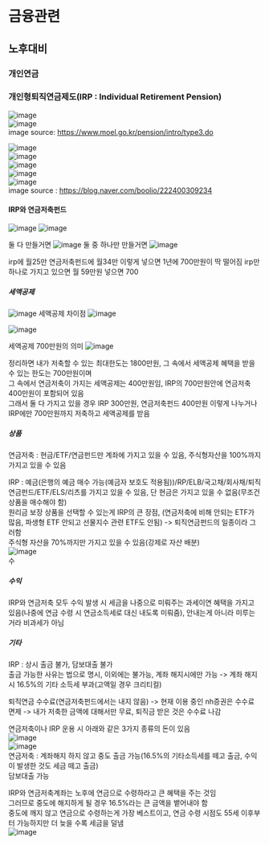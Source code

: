 # 금융관련
## 노후대비
### 개인연금
### 개인형퇴직연금제도(IRP : Individual Retirement Pension)
![image](https://user-images.githubusercontent.com/44331989/137589466-df8f17e8-798c-4201-81a5-42b83f0edcb4.png) <br>
![image](https://user-images.githubusercontent.com/44331989/137589476-dc332ea7-9e2f-41bf-a896-a3cb4deeda15.png) <br>
image source: https://www.moel.go.kr/pension/intro/type3.do <br>

![image](https://user-images.githubusercontent.com/44331989/137589589-d0599673-b113-427a-85f6-fb638c5451b4.png) <br>
![image](https://user-images.githubusercontent.com/44331989/137589592-26dd8463-c76e-42a6-9fbd-de960aaf027f.png) <br>
![image](https://user-images.githubusercontent.com/44331989/137589596-d4cd38d9-3823-400c-8c03-bef903e1220f.png) <br>
![image](https://user-images.githubusercontent.com/44331989/137589599-a04a5f71-2fde-4365-adec-ef1ea36c4fd7.png) <br>
![image](https://user-images.githubusercontent.com/44331989/137589606-bba95a60-4bb0-4d8e-89da-0009c9631768.png) <br>
image source : https://blog.naver.com/boolio/222400309234 <br>

#### IRP와 연금저축펀드
![image](https://user-images.githubusercontent.com/44331989/139199287-e7c89d46-0f4d-4337-9171-24d8ffd395d0.png)
![image](https://user-images.githubusercontent.com/44331989/139199323-45a57a69-ebd1-4092-b22a-fd0250ec601d.png)

둘 다 만들거면
![image](https://user-images.githubusercontent.com/44331989/139200536-b00d56c3-8138-4644-a27c-012e954f637c.png)
둘 중 하나만 만들거면
![image](https://user-images.githubusercontent.com/44331989/139200571-eded9735-4660-45af-bad1-8d3dc840f76a.png)

irp에 월25만
연금저축펀드에 월34만
이렇게 넣으면 1년에 700만원이 딱 떨어짐
irp만 하나로 가지고 있으면 월 59만원 넣으면 700

##### 세액공제
![image](https://user-images.githubusercontent.com/44331989/139200708-d288e341-1599-4593-a12e-fce3bb458c6e.png)
세액공제 차이점
![image](https://user-images.githubusercontent.com/44331989/139200654-ed4fa5fe-a0f2-47be-bd94-cdccf57907c6.png)

![image](https://user-images.githubusercontent.com/44331989/139200912-0ebf3ccd-8e71-4d36-b527-a360c7878523.png)

세액공제 700만원의 의미
![image](https://user-images.githubusercontent.com/44331989/139200970-283e84e6-3935-43ab-9f21-889d5568486d.png)

정리하면 내가 저축할 수 있는 최대한도는 1800만원, 그 속에서 세액공제 혜택을 받을 수 있는 한도는 700만원이며 <br>
그 속에서 연금저축이 가지는 세액공제는 400만원임, IRP의 700만원안에 연금저축 400만원이 포함되어 있음 <br>
그래서 둘 다 가지고 있을 경우 IRP 300만원, 연금저축펀드 400만원 이렇게 나누거나 IRP에만 700만원까지 저축하고 세액공제를 받음 <br>

##### 상품
연금저축 : 현금/ETF/연금펀드만 계좌에 가지고 있을 수 있음, 주식형자산을 100%까지 가지고 있을 수 있음 <br>

IRP : 예금(은행의 예금 매수 가능(예금자 보호도 적용됨))/RP/ELB/국고채/회사채/퇴직연금펀드/ETF/ELS/리츠를 가지고 있을 수 있음, 단 현금은 가지고 있을 수 없음(무조건 상품을 매수해야 함) <br>
      원리금 보장 상품을 선택할 수 있는게 IRP의 큰 장점, (연금저축에 비해 안되는 ETF가 많음, 파생형 ETF 안되고 선물지수 관련 ETF도 안됨) -> 퇴직연금펀드의 일종이라 그러함 <br>
      주식형 자산을 70%까지만 가지고 있을 수 있음(강제로 자산 배분) <br>
![image](https://user-images.githubusercontent.com/44331989/139202503-ac61325e-f602-41a0-b405-7fdab616a4e1.png) <br>수

##### 수익
IRP와 연금저축 모두 수익 발생 시 세금을 나중으로 미뤄주는 과세이연 혜택을 가지고 있음(나중에 연금 수령 시 연금소득세로 대신 내도록 미뤄줌), 안내는게 아니라 미루는 거라 비과세가 아님 <br>

##### 기타
IRP : 상시 출금 불가, 담보대출 불가 <br>
출금 가능한 사유는 법으로 명시, 이외에는 불가능, 계좌 해지시에만 가능 -> 계좌 해지 시 16.5%의 기타 소득세 부과(고액일 경우 크리티컬) <br>

퇴직연금 수수료(연금저축펀드에서는 내지 않음) -> 현재 이용 중인 nh증권은 수수료 면제
-> 내가 저축한 금액에 대해서만 무료, 퇴직금 받은 것은 수수료 나감

연금저축이나 IRP 운용 시 아래와 같은 3가지 종류의 돈이 있음 <br>
![image](https://user-images.githubusercontent.com/44331989/139203405-57fe4991-e4b0-4c29-8f1e-068205f49786.png) <br>
![image](https://user-images.githubusercontent.com/44331989/139203085-f6cf1a23-99ce-4e8e-81fa-51850cb71af1.png) <br>
연금저축 : 계좌해지 하지 않고 중도 출금 가능(16.5%의 기타소득세를 떼고 출금, 수익이 발생한 것도 세금 떼고 출금) <br>
          담보대출 가능 <br>

IRP와 연금저축계좌는 노후에 연금으로 수령하라고 큰 혜택을 주는 것임 <br>
그러므로 중도에 해지하게 될 경우 16.5%라는 큰 금액을 뱉어내야 함 <br>
중도에 깨지 않고 연금으로 수령하는게 가장 베스트이고, 연금 수령 시점도 55세 이후부터 가능하지만 더 늦을 수록 세금을 덜냄 <br>
![image](https://user-images.githubusercontent.com/44331989/139203882-a58a40af-dfab-4205-bddd-c880c9850268.png) <br>
